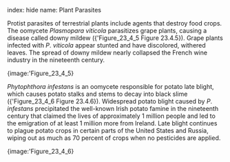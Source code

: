 index: hide
name: Plant Parasites

Protist parasites of terrestrial plants include agents that destroy food crops. The oomycete  *Plasmopara viticola* parasitizes grape plants, causing a disease called downy mildew ({'Figure_23_4_5 Figure 23.4.5}). Grape plants infected with  *P*. *viticola* appear stunted and have discolored, withered leaves. The spread of downy mildew nearly collapsed the French wine industry in the nineteenth century.


{image:'Figure_23_4_5}
        

 *Phytophthora infestans* is an oomycete responsible for potato late blight, which causes potato stalks and stems to decay into black slime ({'Figure_23_4_6 Figure 23.4.6}). Widespread potato blight caused by  *P*. *infestans* precipitated the well-known Irish potato famine in the nineteenth century that claimed the lives of approximately 1 million people and led to the emigration of at least 1 million more from Ireland. Late blight continues to plague potato crops in certain parts of the United States and Russia, wiping out as much as 70 percent of crops when no pesticides are applied.


{image:'Figure_23_4_6}
        
